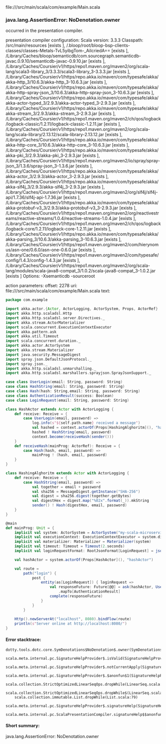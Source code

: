 file://<WORKSPACE>/src/main/scala/com/example/Main.scala
### java.lang.AssertionError: NoDenotation.owner

occurred in the presentation compiler.

presentation compiler configuration:
Scala version: 3.3.3
Classpath:
<WORKSPACE>/src/main/resources [exists ], <WORKSPACE>/.bloop/root/bloop-bsp-clients-classes/classes-Metals-TvL5yibgTom-_AiIcriedA== [exists ], <HOME>/Library/Caches/bloop/semanticdb/com.sourcegraph.semanticdb-javac.0.9.10/semanticdb-javac-0.9.10.jar [exists ], <HOME>/Library/Caches/Coursier/v1/https/repo1.maven.org/maven2/org/scala-lang/scala3-library_3/3.3.3/scala3-library_3-3.3.3.jar [exists ], <HOME>/Library/Caches/Coursier/v1/https/repo.akka.io/maven/com/typesafe/akka/akka-http_3/10.6.3/akka-http_3-10.6.3.jar [exists ], <HOME>/Library/Caches/Coursier/v1/https/repo.akka.io/maven/com/typesafe/akka/akka-http-spray-json_3/10.6.3/akka-http-spray-json_3-10.6.3.jar [exists ], <HOME>/Library/Caches/Coursier/v1/https/repo.akka.io/maven/com/typesafe/akka/akka-actor-typed_3/2.9.3/akka-actor-typed_3-2.9.3.jar [exists ], <HOME>/Library/Caches/Coursier/v1/https/repo.akka.io/maven/com/typesafe/akka/akka-stream_3/2.9.3/akka-stream_3-2.9.3.jar [exists ], <HOME>/Library/Caches/Coursier/v1/https/repo1.maven.org/maven2/ch/qos/logback/logback-classic/1.2.11/logback-classic-1.2.11.jar [exists ], <HOME>/Library/Caches/Coursier/v1/https/repo1.maven.org/maven2/org/scala-lang/scala-library/2.13.12/scala-library-2.13.12.jar [exists ], <HOME>/Library/Caches/Coursier/v1/https/repo.akka.io/maven/com/typesafe/akka/akka-http-core_3/10.6.3/akka-http-core_3-10.6.3.jar [exists ], <HOME>/Library/Caches/Coursier/v1/https/repo.akka.io/maven/com/typesafe/akka/akka-pki_3/2.9.3/akka-pki_3-2.9.3.jar [exists ], <HOME>/Library/Caches/Coursier/v1/https/repo1.maven.org/maven2/io/spray/spray-json_3/1.3.6/spray-json_3-1.3.6.jar [exists ], <HOME>/Library/Caches/Coursier/v1/https/repo.akka.io/maven/com/typesafe/akka/akka-actor_3/2.9.3/akka-actor_3-2.9.3.jar [exists ], <HOME>/Library/Caches/Coursier/v1/https/repo.akka.io/maven/com/typesafe/akka/akka-slf4j_3/2.9.3/akka-slf4j_3-2.9.3.jar [exists ], <HOME>/Library/Caches/Coursier/v1/https/repo1.maven.org/maven2/org/slf4j/slf4j-api/1.7.36/slf4j-api-1.7.36.jar [exists ], <HOME>/Library/Caches/Coursier/v1/https/repo.akka.io/maven/com/typesafe/akka/akka-protobuf-v3_3/2.9.3/akka-protobuf-v3_3-2.9.3.jar [exists ], <HOME>/Library/Caches/Coursier/v1/https/repo1.maven.org/maven2/org/reactivestreams/reactive-streams/1.0.4/reactive-streams-1.0.4.jar [exists ], <HOME>/Library/Caches/Coursier/v1/https/repo1.maven.org/maven2/ch/qos/logback/logback-core/1.2.11/logback-core-1.2.11.jar [exists ], <HOME>/Library/Caches/Coursier/v1/https/repo.akka.io/maven/com/typesafe/akka/akka-parsing_3/10.6.3/akka-parsing_3-10.6.3.jar [exists ], <HOME>/Library/Caches/Coursier/v1/https/repo1.maven.org/maven2/com/hierynomus/asn-one/0.6.0/asn-one-0.6.0.jar [exists ], <HOME>/Library/Caches/Coursier/v1/https/repo1.maven.org/maven2/com/typesafe/config/1.4.3/config-1.4.3.jar [exists ], <HOME>/Library/Caches/Coursier/v1/https/repo1.maven.org/maven2/org/scala-lang/modules/scala-java8-compat_3/1.0.2/scala-java8-compat_3-1.0.2.jar [exists ]
Options:
-Xsemanticdb -sourceroot <WORKSPACE>


action parameters:
offset: 2278
uri: file://<WORKSPACE>/src/main/scala/com/example/Main.scala
text:
```scala
package com.example

import akka.actor.{Actor, ActorLogging, ActorSystem, Props, ActorRef}
import akka.http.scaladsl.Http
import akka.http.scaladsl.server.Directives._
import akka.stream.ActorMaterializer
import scala.concurrent.ExecutionContextExecutor
import akka.pattern.ask
import akka.util.Timeout
import scala.concurrent.duration._
import akka.actor.ActorSystem
import akka.stream.Materializer
import java.security.MessageDigest
import spray.json.DefaultJsonProtocol._
import spray.json._
import akka.http.scaladsl.unmarshalling._
import akka.http.scaladsl.marshallers.sprayjson.SprayJsonSupport._

case class UserLogin(email: String, password: String)
case class HashString(email: String, password: String)
case class Hash(hash: String,email: String, password: String)
case class AuthenticationResult(success: Boolean)
case class LoginRequest(email: String, password: String)

class HashActor extends Actor with ActorLogging {
	def receive: Receive = {
		case UserLogin(email, password) =>
			log.info(s"${self.path.name} received a message")
			val hashed = context.actorOf(Props[HashingAlghoritm](), "hashed")
			hashed ! HashString(email, password)
			context.become(receiveHash(sender()))
	}
	def receiveHash(mainProg: ActorRef): Receive = {
		case Hash(hash, email, password) => 
			mainProg ! (hash, email, password)
	}
}

class HashingAlghoritm extends Actor with ActorLogging {
	def receive: Receive = {
		case HashString(email, password) => 
			val together = email + password
			val sha256 = MessageDigest.getInstance("SHA-256")
			val digest = sha256.digest(together.getBytes)
			val digestHex = digest.map("%02x".format(_)).mkString
			sender() ! Hash(digestHex, email, password)
	}
}

@main
def mainProg: Unit = {
	implicit val system: ActorSystem = ActorSystem("my-scala-microservice")
	implicit val executionContext: ExecutionContextExecutor = system.dispatcher
	implicit val materializer: Materializer = Materializer(system)
	implicit val timeout: Timeout = Timeout(2.seconds)
	implicit val loginRequestFormat: RootJsonFormat[LoginRequest] = jsonFormat2(LoginRequest)

	val hashActor = system.actorOf(Props[HashActor](), "hashActor")

	val route =
		path("login") {
			post {
				entity(as[LoginRequest]) { loginRequest =>
					val responseFuture: Future[@@] = ask(hashActor, UserLogin(loginRequest.email, loginRequest.password))(timeout)
						.mapTo[AuthenticationResult]
					complete(responseFuture)
				}
			}
		}
	
	Http().newServerAt("localhost", 8080).bindFlow(route)
	println(s"Server online at http://localhost:8080/")
}

```



#### Error stacktrace:

```
dotty.tools.dotc.core.SymDenotations$NoDenotation$.owner(SymDenotations.scala:2607)
	scala.meta.internal.pc.SignatureHelpProvider$.isValid(SignatureHelpProvider.scala:83)
	scala.meta.internal.pc.SignatureHelpProvider$.notCurrentApply(SignatureHelpProvider.scala:94)
	scala.meta.internal.pc.SignatureHelpProvider$.$anonfun$1(SignatureHelpProvider.scala:48)
	scala.collection.StrictOptimizedLinearSeqOps.dropWhile(LinearSeq.scala:280)
	scala.collection.StrictOptimizedLinearSeqOps.dropWhile$(LinearSeq.scala:278)
	scala.collection.immutable.List.dropWhile(List.scala:79)
	scala.meta.internal.pc.SignatureHelpProvider$.signatureHelp(SignatureHelpProvider.scala:48)
	scala.meta.internal.pc.ScalaPresentationCompiler.signatureHelp$$anonfun$1(ScalaPresentationCompiler.scala:426)
```
#### Short summary: 

java.lang.AssertionError: NoDenotation.owner